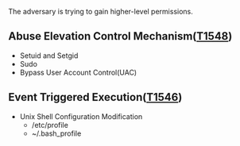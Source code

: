 The adversary is trying to gain higher-level permissions.

## Abuse Elevation Control Mechanism([T1548](https://attack.mitre.org/techniques/T1548/))
   - Setuid and Setgid
   - Sudo
   - Bypass User Account Control(UAC)


## Event Triggered Execution([T1546](https://attack.mitre.org/techniques/T1546/))
   - Unix Shell Configuration Modification 
     - /etc/profile
     - ~/.bash_profile
